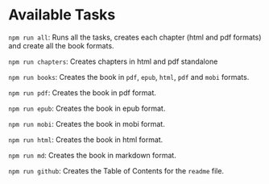 # Available Tasks

`npm run all`: Runs all the tasks, creates each chapter (html and pdf formats) and create all the book formats.

`npm run chapters`: Creates chapters in html and pdf standalone

`npm run books`: Creates the book in `pdf`, `epub`, `html`, `pdf` and `mobi` formats.

`npm run pdf`: Creates the book in pdf format.

`npm run epub`: Creates the book in epub format.

`npm run mobi`: Creates the book in mobi format.

`npm run html`: Creates the book in html format.

`npm run md`: Creates the book in markdown format.

`npm run github`: Creates the Table of Contents for the `readme` file.

